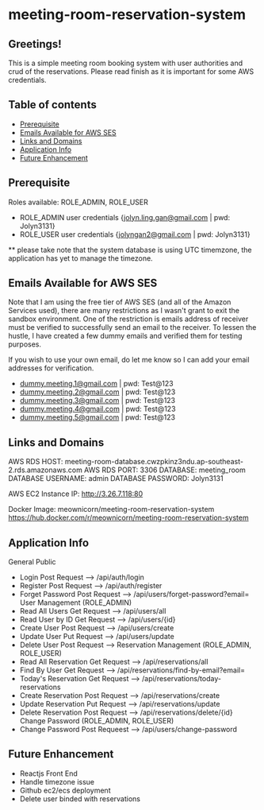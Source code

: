 # meeting-room-reservation-system

## Greetings!
This is a simple meeting room booking system with user authorities and crud of the reservations. Please read finish as it is important for some AWS credentials.

## Table of contents
* [Prerequisite](#prerequisite)
* [Emails Available for AWS SES](#emails-available-for-aws-ses)
* [Links and Domains](#links-and-domains)
* [Application Info](#application-info)
* [Future Enhancement](#future-enhancement)

## Prerequisite
Roles available: ROLE_ADMIN, ROLE_USER
* ROLE_ADMIN user credentials {jolyn.ling.gan@gmail.com | pwd: Jolyn3131}
* ROLE_USER user credentials {jolyngan2@gmail.com | pwd: Jolyn3131}

** please take note that the system database is using UTC timemzone, the application has yet to manage the timezone.


## Emails Available for AWS SES
Note that I am using the free tier of AWS SES (and all of the Amazon Services used), there are many restrictions as I wasn't grant to exit the sandbox environment. One of the restriction is emails address of receiver must be verified to successfully send an email to the receiver. To lessen the hustle, I have created a few dummy emails and verified them for testing purposes.

If you wish to use your own email, do let me know so I can add your email addresses for verification.

* dummy.meeting.1@gmail.com |  pwd: Test@123
* dummy.meeting.2@gmail.com |  pwd: Test@123
* dummy.meeting.3@gmail.com |  pwd: Test@123
* dummy.meeting.4@gmail.com |  pwd: Test@123
* dummy.meeting.5@gmail.com |  pwd: Test@123

## Links and Domains
AWS RDS HOST: meeting-room-database.cwzpkinz3ndu.ap-southeast-2.rds.amazonaws.com
AWS RDS PORT: 3306
DATABASE: meeting_room
DATABASE USERNAME: admin
DATABASE PASSWORD: Jolyn3131

AWS EC2 Instance IP: http://3.26.7.118:80

Docker Image: meownicorn/meeting-room-reservation-system
https://hub.docker.com/r/meownicorn/meeting-room-reservation-system


## Application Info
General Public
  - Login                  Post Request --> /api/auth/login
  - Register               Post Request --> /api/auth/register
  - Forget Password        Post Request --> /api/users/forget-password?email=
User Management (ROLE_ADMIN)
  - Read All Users         Get Request --> /api/users/all
  - Read User by ID        Get Request --> /api/users/{id}
  - Create User            Post Request --> /api/users/create
  - Update User            Put Request --> /api/users/update
  - Delete User            Post Request --> 
Reservation Management (ROLE_ADMIN, ROLE_USER)
  - Read All Reservation   Get Request --> /api/reservations/all
  - Find By User           Get Request --> /api/reservations/find-by-email?email=
  - Today's Reservation    Get Request --> /api/reservations/today-reservations
  - Create Reservation     Post Request --> /api/reservations/create
  - Update Reservation     Put Request --> /api/reservations/update
  - Delete Reservation     Post Request --> /api/reservations/delete/{id}
Change Password (ROLE_ADMIN, ROLE_USER)
  - Change Password        Post Requeest --> /api/users/change-password
  
## Future Enhancement
  - Reactjs Front End
  - Handle timezone issue
  - Github ec2/ecs deployment
  - Delete user binded with reservations


